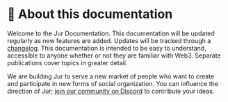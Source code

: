 # 🌿 About this documentation

Welcome to the Jur Documentation. This documentation will be updated regularly as new features are added. Updates will be tracked through a [changelog](../CHANGELOG.md). This documentation is intended to be easy to understand, accessible to anyone whether or not they are familiar with Web3. Separate publications cover topics in greater detail.

We are building Jur to serve a new market of people who want to create and participate in new forms of social organization. You can influence the direction of Jur; [join our community on Discord](https://go.jur.io/doc2discord) to contribute your ideas.
